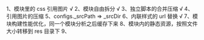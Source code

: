 1、模块里的 css 引用图片 √
2、模块自由拆分 √
3、独立脚本的合并压缩 √
4、引用图片的压缩 
5、configs.\_srcPath => \_srcDir
6、内联样式的 url 替换 √
7、模块构建性能优化，同一个模块分析之后缓存下来
8、模块内的静态资源，按照文件大小转移到 res 目录下
9、


